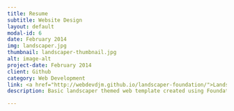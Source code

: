 ```yaml
---
title: Resume
subtitle: Website Design
layout: default
modal-id: 6
date: February 2014
img: landscaper.jpg
thumbnail: landscaper-thumbnail.jpg
alt: image-alt
project-date: February 2014
client: Github
category: Web Development
link: <a href="http://webdevdjm.github.io/landscaper-foundation/">Landscape Company Web Template</a>
description: Basic landscaper themed web template created using Foundation 5.

---
```

